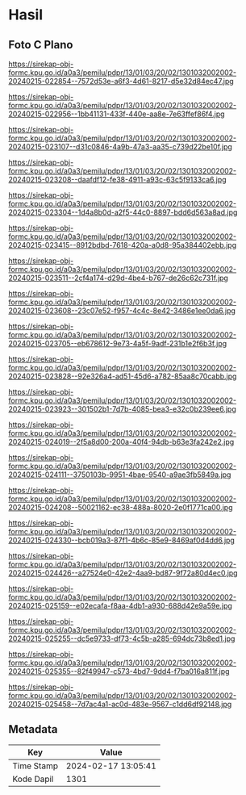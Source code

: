 # Hasil

## Foto C Plano

https://sirekap-obj-formc.kpu.go.id/a0a3/pemilu/pdpr/13/01/03/20/02/1301032002002-20240215-022854--7572d53e-a6f3-4d61-8217-d5e32d84ec47.jpg

https://sirekap-obj-formc.kpu.go.id/a0a3/pemilu/pdpr/13/01/03/20/02/1301032002002-20240215-022956--1bb41131-433f-440e-aa8e-7e63ffef86f4.jpg

https://sirekap-obj-formc.kpu.go.id/a0a3/pemilu/pdpr/13/01/03/20/02/1301032002002-20240215-023107--d31c0846-4a9b-47a3-aa35-c739d22be10f.jpg

https://sirekap-obj-formc.kpu.go.id/a0a3/pemilu/pdpr/13/01/03/20/02/1301032002002-20240215-023208--daafdf12-fe38-4911-a93c-63c5f9133ca6.jpg

https://sirekap-obj-formc.kpu.go.id/a0a3/pemilu/pdpr/13/01/03/20/02/1301032002002-20240215-023304--1d4a8b0d-a2f5-44c0-8897-bdd6d563a8ad.jpg

https://sirekap-obj-formc.kpu.go.id/a0a3/pemilu/pdpr/13/01/03/20/02/1301032002002-20240215-023415--8912bdbd-7618-420a-a0d8-95a384402ebb.jpg

https://sirekap-obj-formc.kpu.go.id/a0a3/pemilu/pdpr/13/01/03/20/02/1301032002002-20240215-023511--2cf4a174-d29d-4be4-b767-de26c62c731f.jpg

https://sirekap-obj-formc.kpu.go.id/a0a3/pemilu/pdpr/13/01/03/20/02/1301032002002-20240215-023608--23c07e52-f957-4c4c-8e42-3486e1ee0da6.jpg

https://sirekap-obj-formc.kpu.go.id/a0a3/pemilu/pdpr/13/01/03/20/02/1301032002002-20240215-023705--eb678612-9e73-4a5f-9adf-231b1e2f6b3f.jpg

https://sirekap-obj-formc.kpu.go.id/a0a3/pemilu/pdpr/13/01/03/20/02/1301032002002-20240215-023828--92e326a4-ad51-45d6-a782-85aa8c70cabb.jpg

https://sirekap-obj-formc.kpu.go.id/a0a3/pemilu/pdpr/13/01/03/20/02/1301032002002-20240215-023923--301502b1-7d7b-4085-bea3-e32c0b239ee6.jpg

https://sirekap-obj-formc.kpu.go.id/a0a3/pemilu/pdpr/13/01/03/20/02/1301032002002-20240215-024019--2f5a8d00-200a-40f4-94db-b63e3fa242e2.jpg

https://sirekap-obj-formc.kpu.go.id/a0a3/pemilu/pdpr/13/01/03/20/02/1301032002002-20240215-024111--3750103b-9951-4bae-9540-a9ae3fb5849a.jpg

https://sirekap-obj-formc.kpu.go.id/a0a3/pemilu/pdpr/13/01/03/20/02/1301032002002-20240215-024208--50021162-ec38-488a-8020-2e0f1771ca00.jpg

https://sirekap-obj-formc.kpu.go.id/a0a3/pemilu/pdpr/13/01/03/20/02/1301032002002-20240215-024330--bcb019a3-87f1-4b6c-85e9-8469af0d4dd6.jpg

https://sirekap-obj-formc.kpu.go.id/a0a3/pemilu/pdpr/13/01/03/20/02/1301032002002-20240215-024426--a27524e0-42e2-4aa9-bd87-9f72a80d4ec0.jpg

https://sirekap-obj-formc.kpu.go.id/a0a3/pemilu/pdpr/13/01/03/20/02/1301032002002-20240215-025159--e02ecafa-f8aa-4db1-a930-688d42e9a59e.jpg

https://sirekap-obj-formc.kpu.go.id/a0a3/pemilu/pdpr/13/01/03/20/02/1301032002002-20240215-025255--dc5e9733-df73-4c5b-a285-694dc73b8ed1.jpg

https://sirekap-obj-formc.kpu.go.id/a0a3/pemilu/pdpr/13/01/03/20/02/1301032002002-20240215-025355--82f49947-c573-4bd7-9dd4-f7ba016a811f.jpg

https://sirekap-obj-formc.kpu.go.id/a0a3/pemilu/pdpr/13/01/03/20/02/1301032002002-20240215-025458--7d7ac4a1-ac0d-483e-9567-c1dd6df92148.jpg


## Metadata

| Key        | Value               |
| ---------- | ------------------- |
| Time Stamp | 2024-02-17 13:05:41 |
| Kode Dapil | 1301                |



